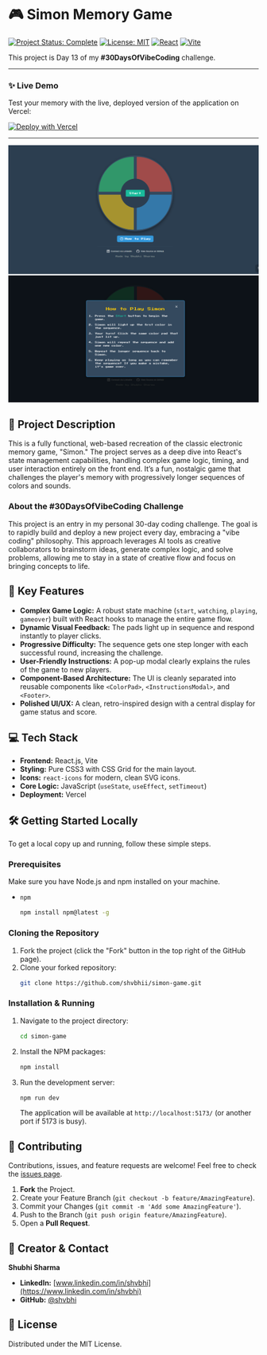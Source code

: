 # 🎮 Simon Memory Game

[![Project Status: Complete](https://img.shields.io/badge/status-complete-success.svg)](https://github.com/shvbhi/simon-game)
[![License: MIT](https://img.shields.io/badge/License-MIT-yellow.svg)](https://opensource.org/licenses/MIT)
[![React](https://img.shields.io/badge/react-%2320232a.svg?style=for-the-badge&logo=react&logoColor=%2361DAFB)](https://reactjs.org/)
[![Vite](https://img.shields.io/badge/vite-%23646CFF.svg?style=for-the-badge&logo=vite&logoColor=white)](https://vitejs.dev/)

This project is Day 13 of my **#30DaysOfVibeCoding** challenge.

---

### ✨ **Live Demo**

Test your memory with the live, deployed version of the application on Vercel:

[![Deploy with Vercel](https://vercel.com/button)](https://simon-game-indol-five.vercel.app/)


---

![Simon Game Screenshot](./public/Screenshot%202025-07-14%20005925.png)
![Simon Game Screenshot](./public/Screenshot%202025-07-14%20005940.png)


## 📝 Project Description

This is a fully functional, web-based recreation of the classic electronic memory game, "Simon." The project serves as a deep dive into React's state management capabilities, handling complex game logic, timing, and user interaction entirely on the front end. It’s a fun, nostalgic game that challenges the player's memory with progressively longer sequences of colors and sounds.

### About the #30DaysOfVibeCoding Challenge

This project is an entry in my personal 30-day coding challenge. The goal is to rapidly build and deploy a new project every day, embracing a "vibe coding" philosophy. This approach leverages AI tools as creative collaborators to brainstorm ideas, generate complex logic, and solve problems, allowing me to stay in a state of creative flow and focus on bringing concepts to life.

## 🌟 Key Features

-   **Complex Game Logic:** A robust state machine (`start`, `watching`, `playing`, `gameover`) built with React hooks to manage the entire game flow.
-   **Dynamic Visual Feedback:** The pads light up in sequence and respond instantly to player clicks.
-   **Progressive Difficulty:** The sequence gets one step longer with each successful round, increasing the challenge.
-   **User-Friendly Instructions:** A pop-up modal clearly explains the rules of the game to new players.
-   **Component-Based Architecture:** The UI is cleanly separated into reusable components like `<ColorPad>`, `<InstructionsModal>`, and `<Footer>`.
-   **Polished UI/UX:** A clean, retro-inspired design with a central display for game status and score.

## 💻 Tech Stack

-   **Frontend:** React.js, Vite
-   **Styling:** Pure CSS3 with CSS Grid for the main layout.
-   **Icons:** `react-icons` for modern, clean SVG icons.
-   **Core Logic:** JavaScript (`useState`, `useEffect`, `setTimeout`)
-   **Deployment:** Vercel

## 🛠️ Getting Started Locally

To get a local copy up and running, follow these simple steps.

### Prerequisites

Make sure you have Node.js and npm installed on your machine.
- `npm`
  ```sh
  npm install npm@latest -g
  ```

### Cloning the Repository

1.  Fork the project (click the "Fork" button in the top right of the GitHub page).
2.  Clone your forked repository:
    ```sh
    git clone https://github.com/shvbhii/simon-game.git
    ```

### Installation & Running

1.  Navigate to the project directory:
    ```sh
    cd simon-game
    ```
2.  Install the NPM packages:
    ```sh
    npm install
    ```
3.  Run the development server:
    ```sh
    npm run dev
    ```
    The application will be available at `http://localhost:5173/` (or another port if 5173 is busy).

## 🤝 Contributing

Contributions, issues, and feature requests are welcome! Feel free to check the [issues page](https://github.com/shvbhi/simon-game/issues).

1.  **Fork** the Project.
2.  Create your Feature Branch (`git checkout -b feature/AmazingFeature`).
3.  Commit your Changes (`git commit -m 'Add some AmazingFeature'`).
4.  Push to the Branch (`git push origin feature/AmazingFeature`).
5.  Open a **Pull Request**.

## 👤 Creator & Contact

**Shubhi Sharma**

-   **LinkedIn:** [www.linkedin.com/in/shvbhi](https://www.linkedin.com/in/shvbhi)
-   **GitHub:** [@shvbhi](https://github.com/shvbhii)

## 📜 License

Distributed under the MIT License.